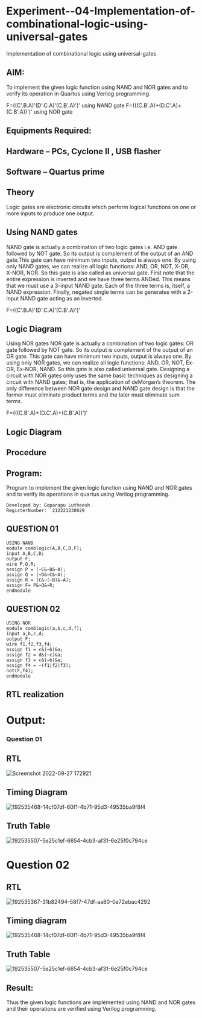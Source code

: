 # Experiment--04-Implementation-of-combinational-logic-using-universal-gates
Implementation of combinational logic using universal-gates
 
## AIM:
To implement the given logic function using NAND and NOR gates and to verify its operation in Quartus using Verilog programming.

F=((C'.B.A)'(D'.C.A)'(C.B'.A)')' using NAND gate
F=(((C.B'.A)+(D.C'.A)+(C.B'.A))')' using NOR gate
## Equipments Required:
## Hardware – PCs, Cyclone II , USB flasher
## Software – Quartus prime


## Theory
Logic gates are electronic circuits which perform logical functions on one or more inputs to produce one output. 

## Using NAND gates
NAND gate is actually a combination of two logic gates i.e. AND gate followed by NOT gate. So its output is complement of the output of an AND gate.This gate can have minimum two inputs, output is always one. By using only NAND gates, we can realize all logic functions: AND, OR, NOT, X-OR, X-NOR, NOR. So this gate is also called as universal gate. First note that the entire expression is inverted and we have three terms ANDed. This means that we must use a 3-input NAND gate. Each of the three terms is, itself, a NAND expression. Finally, negated single terms can be generates with a 2-input NAND gate acting as an inverted.

F=((C'.B.A)'(D'.C.A)'(C.B'.A)')'

## Logic Diagram

Using NOR gates
NOR gate is actually a combination of two logic gates: OR gate followed by NOT gate. So its output is complement of the output of an OR gate. This gate can have minimum two inputs, output is always one. By using only NOR gates, we can realize all logic functions: AND, OR, NOT, Ex-OR, Ex-NOR, NAND. So this gate is also called universal gate. Designing a circuit with NOR gates only uses the same basic techniques as designing a circuit with NAND gates; that is, the application of deMorgan’s theorem. The only difference between NOR gate design and NAND gate design is that the former must eliminate product terms and the later must eliminate sum terms.

F=(((C.B'.A)+(D.C'.A)+(C.B'.A))')'

## Logic Diagram
## Procedure
## Program:

Program to implement the given logic function using NAND and NOR gates and to verify its operations in quartus using Verilog programming.
```
Developed by: Goparapu Lutheesh
RegisterNumber:  212221230029
```


## QUESTION 01
```
USING NAND
module comblogic(A,B,C,D,F);
input A,B,C,D;
output F;
wire P,Q,R;
assign P = (~C&~B&~A);
assign Q = (~D&~C&~A);
assign R = (C&~(~B)&~A);
assign F= P&~Q&~R;
endmodule
```
## QUESTION 02
```
USING NOR
module comblogic(a,b,c,d,f);
input a,b,c,d;
output F;
wire f1,f2,f3,f4;
assign f1 = c&(~b)&a;
assign f2 = d&(~c)&a;
assign f3 = c&(~b)&a;
assign f4 = ~(f1|f2|f3);
not(F,f4);
endmodule
```
## RTL realization

# Output:
### Question 01
## RTL
![Screenshot 2022-09-27 172921](https://user-images.githubusercontent.com/94154531/192554343-a1b03213-2d28-4450-af8d-e9164302a518.jpg)
## Timing Diagram

![192535468-14cf07df-60f1-4b71-95d3-49535ba9f8f4](https://user-images.githubusercontent.com/94154531/192554616-b78d70a9-1935-4cd7-ab70-74db16bd9119.jpg)
## Truth Table
![192535507-5e25c1ef-6654-4cb3-af31-6e25f0c794ce](https://user-images.githubusercontent.com/94154531/192554763-1ea93e07-8759-4510-b470-f91da6b2024a.jpg)
# Question 02
## RTL
![192535367-31b82494-58f7-47df-aa80-0e72ebac4292](https://user-images.githubusercontent.com/94154531/192555341-d59784d9-f063-4cad-b783-059590b9d61f.jpg)
## Timing diagram
![192535468-14cf07df-60f1-4b71-95d3-49535ba9f8f4](https://user-images.githubusercontent.com/94154531/192555479-7ce3ea8a-e56f-4f35-ae19-8c6474e42811.jpg)
## Truth Table
![192535507-5e25c1ef-6654-4cb3-af31-6e25f0c794ce](https://user-images.githubusercontent.com/94154531/192555595-3479b8d9-295c-4f04-a109-b17ae45355ac.jpg)


## Result:
Thus the given logic functions are implemented using NAND and NOR gates and their operations are verified using Verilog programming.
